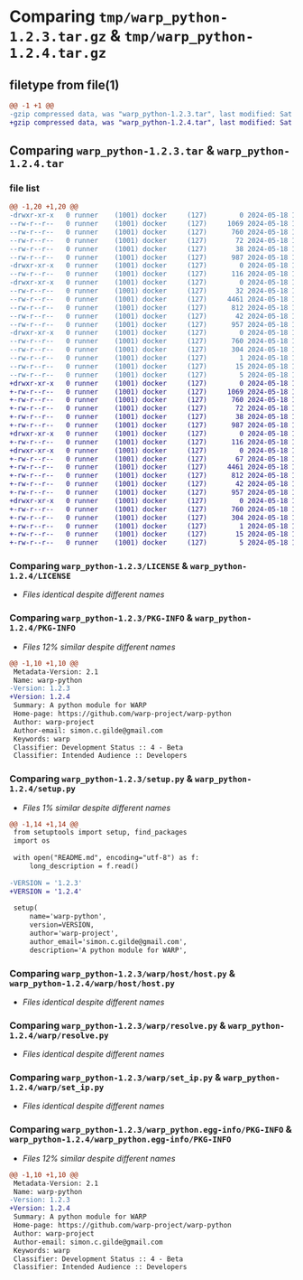 # Comparing `tmp/warp_python-1.2.3.tar.gz` & `tmp/warp_python-1.2.4.tar.gz`

## filetype from file(1)

```diff
@@ -1 +1 @@
-gzip compressed data, was "warp_python-1.2.3.tar", last modified: Sat May 18 14:42:32 2024, max compression
+gzip compressed data, was "warp_python-1.2.4.tar", last modified: Sat May 18 14:47:41 2024, max compression
```

## Comparing `warp_python-1.2.3.tar` & `warp_python-1.2.4.tar`

### file list

```diff
@@ -1,20 +1,20 @@
-drwxr-xr-x   0 runner    (1001) docker     (127)        0 2024-05-18 14:42:32.719762 warp_python-1.2.3/
--rw-r--r--   0 runner    (1001) docker     (127)     1069 2024-05-18 14:42:29.000000 warp_python-1.2.3/LICENSE
--rw-r--r--   0 runner    (1001) docker     (127)      760 2024-05-18 14:42:32.719762 warp_python-1.2.3/PKG-INFO
--rw-r--r--   0 runner    (1001) docker     (127)       72 2024-05-18 14:42:29.000000 warp_python-1.2.3/README.md
--rw-r--r--   0 runner    (1001) docker     (127)       38 2024-05-18 14:42:32.719762 warp_python-1.2.3/setup.cfg
--rw-r--r--   0 runner    (1001) docker     (127)      987 2024-05-18 14:42:29.000000 warp_python-1.2.3/setup.py
-drwxr-xr-x   0 runner    (1001) docker     (127)        0 2024-05-18 14:42:32.719762 warp_python-1.2.3/warp/
--rw-r--r--   0 runner    (1001) docker     (127)      116 2024-05-18 14:42:29.000000 warp_python-1.2.3/warp/__init__.py
-drwxr-xr-x   0 runner    (1001) docker     (127)        0 2024-05-18 14:42:32.719762 warp_python-1.2.3/warp/host/
--rw-r--r--   0 runner    (1001) docker     (127)       32 2024-05-18 14:42:29.000000 warp_python-1.2.3/warp/host/__init__.py
--rw-r--r--   0 runner    (1001) docker     (127)     4461 2024-05-18 14:42:29.000000 warp_python-1.2.3/warp/host/host.py
--rw-r--r--   0 runner    (1001) docker     (127)      812 2024-05-18 14:42:29.000000 warp_python-1.2.3/warp/resolve.py
--rw-r--r--   0 runner    (1001) docker     (127)       42 2024-05-18 14:42:29.000000 warp_python-1.2.3/warp/servers.py
--rw-r--r--   0 runner    (1001) docker     (127)      957 2024-05-18 14:42:29.000000 warp_python-1.2.3/warp/set_ip.py
-drwxr-xr-x   0 runner    (1001) docker     (127)        0 2024-05-18 14:42:32.719762 warp_python-1.2.3/warp_python.egg-info/
--rw-r--r--   0 runner    (1001) docker     (127)      760 2024-05-18 14:42:32.000000 warp_python-1.2.3/warp_python.egg-info/PKG-INFO
--rw-r--r--   0 runner    (1001) docker     (127)      304 2024-05-18 14:42:32.000000 warp_python-1.2.3/warp_python.egg-info/SOURCES.txt
--rw-r--r--   0 runner    (1001) docker     (127)        1 2024-05-18 14:42:32.000000 warp_python-1.2.3/warp_python.egg-info/dependency_links.txt
--rw-r--r--   0 runner    (1001) docker     (127)       15 2024-05-18 14:42:32.000000 warp_python-1.2.3/warp_python.egg-info/requires.txt
--rw-r--r--   0 runner    (1001) docker     (127)        5 2024-05-18 14:42:32.000000 warp_python-1.2.3/warp_python.egg-info/top_level.txt
+drwxr-xr-x   0 runner    (1001) docker     (127)        0 2024-05-18 14:47:41.780461 warp_python-1.2.4/
+-rw-r--r--   0 runner    (1001) docker     (127)     1069 2024-05-18 14:47:38.000000 warp_python-1.2.4/LICENSE
+-rw-r--r--   0 runner    (1001) docker     (127)      760 2024-05-18 14:47:41.780461 warp_python-1.2.4/PKG-INFO
+-rw-r--r--   0 runner    (1001) docker     (127)       72 2024-05-18 14:47:38.000000 warp_python-1.2.4/README.md
+-rw-r--r--   0 runner    (1001) docker     (127)       38 2024-05-18 14:47:41.780461 warp_python-1.2.4/setup.cfg
+-rw-r--r--   0 runner    (1001) docker     (127)      987 2024-05-18 14:47:38.000000 warp_python-1.2.4/setup.py
+drwxr-xr-x   0 runner    (1001) docker     (127)        0 2024-05-18 14:47:41.780461 warp_python-1.2.4/warp/
+-rw-r--r--   0 runner    (1001) docker     (127)      116 2024-05-18 14:47:38.000000 warp_python-1.2.4/warp/__init__.py
+drwxr-xr-x   0 runner    (1001) docker     (127)        0 2024-05-18 14:47:41.780461 warp_python-1.2.4/warp/host/
+-rw-r--r--   0 runner    (1001) docker     (127)       67 2024-05-18 14:47:38.000000 warp_python-1.2.4/warp/host/__init__.py
+-rw-r--r--   0 runner    (1001) docker     (127)     4461 2024-05-18 14:47:38.000000 warp_python-1.2.4/warp/host/host.py
+-rw-r--r--   0 runner    (1001) docker     (127)      812 2024-05-18 14:47:38.000000 warp_python-1.2.4/warp/resolve.py
+-rw-r--r--   0 runner    (1001) docker     (127)       42 2024-05-18 14:47:38.000000 warp_python-1.2.4/warp/servers.py
+-rw-r--r--   0 runner    (1001) docker     (127)      957 2024-05-18 14:47:38.000000 warp_python-1.2.4/warp/set_ip.py
+drwxr-xr-x   0 runner    (1001) docker     (127)        0 2024-05-18 14:47:41.780461 warp_python-1.2.4/warp_python.egg-info/
+-rw-r--r--   0 runner    (1001) docker     (127)      760 2024-05-18 14:47:41.000000 warp_python-1.2.4/warp_python.egg-info/PKG-INFO
+-rw-r--r--   0 runner    (1001) docker     (127)      304 2024-05-18 14:47:41.000000 warp_python-1.2.4/warp_python.egg-info/SOURCES.txt
+-rw-r--r--   0 runner    (1001) docker     (127)        1 2024-05-18 14:47:41.000000 warp_python-1.2.4/warp_python.egg-info/dependency_links.txt
+-rw-r--r--   0 runner    (1001) docker     (127)       15 2024-05-18 14:47:41.000000 warp_python-1.2.4/warp_python.egg-info/requires.txt
+-rw-r--r--   0 runner    (1001) docker     (127)        5 2024-05-18 14:47:41.000000 warp_python-1.2.4/warp_python.egg-info/top_level.txt
```

### Comparing `warp_python-1.2.3/LICENSE` & `warp_python-1.2.4/LICENSE`

 * *Files identical despite different names*

### Comparing `warp_python-1.2.3/PKG-INFO` & `warp_python-1.2.4/PKG-INFO`

 * *Files 12% similar despite different names*

```diff
@@ -1,10 +1,10 @@
 Metadata-Version: 2.1
 Name: warp-python
-Version: 1.2.3
+Version: 1.2.4
 Summary: A python module for WARP
 Home-page: https://github.com/warp-project/warp-python
 Author: warp-project
 Author-email: simon.c.gilde@gmail.com
 Keywords: warp
 Classifier: Development Status :: 4 - Beta
 Classifier: Intended Audience :: Developers
```

### Comparing `warp_python-1.2.3/setup.py` & `warp_python-1.2.4/setup.py`

 * *Files 1% similar despite different names*

```diff
@@ -1,14 +1,14 @@
 from setuptools import setup, find_packages
 import os
 
 with open("README.md", encoding="utf-8") as f:
     long_description = f.read()
     
-VERSION = '1.2.3'
+VERSION = '1.2.4'
 
 setup(
     name='warp-python',
     version=VERSION,
     author='warp-project',
     author_email='simon.c.gilde@gmail.com',
     description='A python module for WARP',
```

### Comparing `warp_python-1.2.3/warp/host/host.py` & `warp_python-1.2.4/warp/host/host.py`

 * *Files identical despite different names*

### Comparing `warp_python-1.2.3/warp/resolve.py` & `warp_python-1.2.4/warp/resolve.py`

 * *Files identical despite different names*

### Comparing `warp_python-1.2.3/warp/set_ip.py` & `warp_python-1.2.4/warp/set_ip.py`

 * *Files identical despite different names*

### Comparing `warp_python-1.2.3/warp_python.egg-info/PKG-INFO` & `warp_python-1.2.4/warp_python.egg-info/PKG-INFO`

 * *Files 12% similar despite different names*

```diff
@@ -1,10 +1,10 @@
 Metadata-Version: 2.1
 Name: warp-python
-Version: 1.2.3
+Version: 1.2.4
 Summary: A python module for WARP
 Home-page: https://github.com/warp-project/warp-python
 Author: warp-project
 Author-email: simon.c.gilde@gmail.com
 Keywords: warp
 Classifier: Development Status :: 4 - Beta
 Classifier: Intended Audience :: Developers
```

